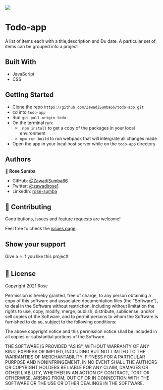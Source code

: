 ![](https://img.shields.io/badge/Microverse-blueviolet)
# Todo-app

A list of items each with a title,description and Du date. A particular set of items can be grouped into a project

## Built With

- JavaScript
- CSS

## Getting Started

- Clone the repo `https://github.com/ZawadiSumba66/todo-app.git`
- cd into `todo-app`
- Run `git pull origin todo`
- On the terminal run:
  - `` npm install`` to get a copy of the packages in your local environment
  - ``npm run build`` to run webpack that will intergrate all changes made
- Open the app in your local host server while on the `todo-app` directory

## Authors

👤 **Rose Sumba**

- GitHub: [@ZawadiSumba66](https://github.com/ZawadiSumba66)
- Twitter: [@zawadirose1](https://twitter.com/zawadirose1)
- LinkedIn: [rose-sumba](https://www.linkedin.com/in/rose-sumba-9b36401b5/)

## 🤝 Contributing

Contributions, issues and feature requests are welcome!

Feel free to check the [issues page](issues/).

## Show your support

Give a ⭐️ if you like this project!

## 📝 License

Copyright 2021 Rose

Permission is hereby granted, free of charge, to any person obtaining a copy of this software and associated documentation files (the "Software"), to deal in the Software without restriction, including without limitation the rights to use, copy, modify, merge, publish, distribute, sublicense, and/or sell copies of the Software, and to permit persons to whom the Software is furnished to do so, subject to the following conditions:

The above copyright notice and this permission notice shall be included in all copies or substantial portions of the Software.

THE SOFTWARE IS PROVIDED "AS IS", WITHOUT WARRANTY OF ANY KIND, EXPRESS OR IMPLIED, INCLUDING BUT NOT LIMITED TO THE WARRANTIES OF MERCHANTABILITY, FITNESS FOR A PARTICULAR PURPOSE AND NONINFRINGEMENT. IN NO EVENT SHALL THE AUTHORS OR COPYRIGHT HOLDERS BE LIABLE FOR ANY CLAIM, DAMAGES OR OTHER LIABILITY, WHETHER IN AN ACTION OF CONTRACT, TORT OR OTHERWISE, ARISING FROM, OUT OF OR IN CONNECTION WITH THE SOFTWARE OR THE USE OR OTHER DEALINGS IN THE SOFTWARE.
